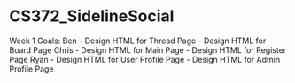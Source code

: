 # CS372_SidelineSocial

Week 1 Goals:
 Ben 
    - Design HTML for Thread Page
    - Design HTML for Board Page
 Chris
    - Design HTML for Main Page
    - Design HTML for Register Page
 Ryan
    - Design HTML for User Profile Page
    - Design HTML for Admin Profile Page
